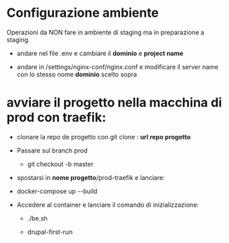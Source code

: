 
# Configurazione ambiente
Operazioni da NON fare in ambiente di staging ma in preparazione a staging.
* andare nel file .env e cambiare il **dominio** e **project name**

* andare in /settings/nginx-conf/nginx.conf e modificare il server name con lo stesso nome **dominio** scelto sopra

# avviare il progetto nella macchina di prod con traefik:

* clonare la repo de progetto con git clone : **url repo progetto**

* Passare sul branch prod

   - git checkout -b master

* spostarsi in  **nome progetto**/prod-traefik e lanciare:
 - docker-compose up --build

* Accedere al container e lanciare il comando di inizializzazione:
   - ./be.sh
   
   - drupal-first-run